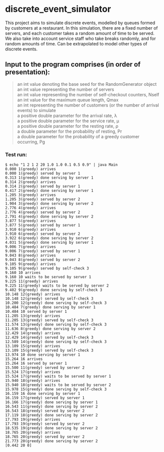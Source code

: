 # discrete_event_simulator
This project aims to simulate discrete events, modelled by queues formed by customers at a restaurant. In this simulation, there are a fixed number of servers, and each customer takes a random amount of time to be served. We also take into account service staff who take breaks randomly, and for random amounts of time. Can be extrapolated to model other types of discrete events.

## Input to the program comprises (in order of presentation):
> an int value denoting the base seed for the RandomGenerator object  
an int value representing the number of servers  
an int value representing the number of self-checkout counters, Nself  
an int value for the maximum queue length, Qmax  
an int representing the number of customers (or the number of arrival events) to simulate  
a positive double parameter for the arrival rate, λ  
a positive double parameter for the service rate, μ  
a positive double parameter for the resting rate, ρ  
a double parameter for the probability of resting, Pr  
a double parameter for the probability of a greedy customer occurring, Pg  

### Test run:
```
$ echo "1 2 1 2 20 1.0 1.0 0.1 0.5 0.9" | java Main  
0.000 1(greedy) arrives  
0.000 1(greedy) served by server 1  
0.313 1(greedy) done serving by server 1  
0.314 2(greedy) arrives  
0.314 2(greedy) served by server 1  
0.417 2(greedy) done serving by server 1  
1.205 3(greedy) arrives  
1.205 3(greedy) served by server 2  
1.904 3(greedy) done serving by server 2  
2.776 4(greedy) arrives  
2.776 4(greedy) served by server 2  
2.791 4(greedy) done serving by server 2  
3.877 5(greedy) arrives  
3.877 5(greedy) served by server 1  
3.910 6(greedy) arrives  
3.910 6(greedy) served by server 2  
3.922 6(greedy) done serving by server 2  
4.031 5(greedy) done serving by server 1  
9.006 7(greedy) arrives  
9.006 7(greedy) served by server 1  
9.043 8(greedy) arrives  
9.043 8(greedy) served by server 2  
9.105 9(greedy) arrives  
9.105 9(greedy) served by self-check 3  
9.160 10 arrives  
9.160 10 waits to be served by server 1  
9.225 11(greedy) arrives  
9.225 11(greedy) waits to be served by server 2  
9.402 9(greedy) done serving by self-check 3  
10.148 12(greedy) arrives  
10.148 12(greedy) served by self-check 3  
10.200 12(greedy) done serving by self-check 3  
10.484 7(greedy) done serving by server 1  
10.484 10 served by server 1  
11.205 13(greedy) arrives  
11.205 13(greedy) served by self-check 3  
11.574 13(greedy) done serving by self-check 3  
11.636 8(greedy) done serving by server 2  
12.429 14(greedy) arrives  
12.429 14(greedy) served by self-check 3  
12.589 14(greedy) done serving by self-check 3  
13.109 15(greedy) arrives  
13.109 15(greedy) served by self-check 3  
13.974 10 done serving by server 1  
15.264 16 arrives  
15.264 16 served by server 1  
15.500 11(greedy) served by server 2  
15.524 17(greedy) arrives  
15.524 17(greedy) waits to be served by server 1  
15.940 18(greedy) arrives  
15.940 18(greedy) waits to be served by server 2  
15.978 15(greedy) done serving by self-check 3  
16.159 16 done serving by server 1  
16.159 17(greedy) served by server 1  
16.166 17(greedy) done serving by server 1  
16.543 11(greedy) done serving by server 2  
16.543 18(greedy) served by server 2  
17.119 18(greedy) done serving by server 2  
17.793 19(greedy) arrives  
17.793 19(greedy) served by server 2  
18.535 19(greedy) done serving by server 2  
18.765 20(greedy) arrives  
18.765 20(greedy) served by server 2  
21.773 20(greedy) done serving by server 2  
[0.442 20 0]  
```
